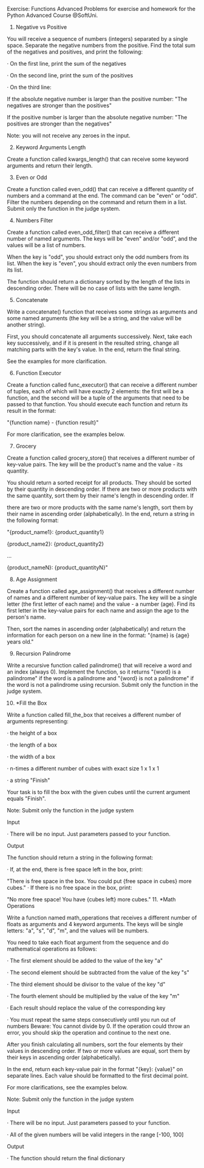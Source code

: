 Exercise: Functions Advanced Problems for exercise and homework for the Python Advanced Course @SoftUni.

1. Negative vs Positive

You will receive a sequence of numbers (integers) separated by a single space. Separate the negative numbers from the positive. Find the total sum of the negatives and positives, and print the following:

· On the first line, print the sum of the negatives

· On the second line, print the sum of the positives

· On the third line:

If the absolute negative number is larger than the positive number: "The negatives are stronger than the positives"

If the positive number is larger than the absolute negative number: "The positives are stronger than the negatives"

Note: you will not receive any zeroes in the input.

2. Keyword Arguments Length

Create a function called kwargs_length() that can receive some keyword arguments and return their length.

3. Even or Odd

Create a function called even_odd() that can receive a different quantity of numbers and a command at the end. The command can be "even" or "odd". Filter the numbers depending on the command and return them in a list. Submit only the function in the judge system.

4. Numbers Filter

Create a function called even_odd_filter() that can receive a different number of named arguments. The keys will be "even" and/or "odd", and the values will be a list of numbers.

When the key is "odd", you should extract only the odd numbers from its list. When the key is "even", you should extract only the even numbers from its list.

The function should return a dictionary sorted by the length of the lists in descending order. There will be no case of lists with the same length.

5. Concatenate

Write a concatenate() function that receives some strings as arguments and some named arguments (the key will be a string, and the value will be another string).

First, you should concatenate all arguments successively. Next, take each key successively, and if it is present in the resulted string, change all matching parts with the key's value. In the end, return the final string.

See the examples for more clarification.

6. Function Executor

Create a function called func_executor() that can receive a different number of tuples, each of which will have exactly 2 elements: the first will be a function, and the second will be a tuple of the arguments that need to be passed to that function. You should execute each function and return its result in the format:

"{function name} - {function result}"

For more clarification, see the examples below.

7. Grocery

Create a function called grocery_store() that receives a different number of key-value pairs. The key will be the product's name and the value - its quantity.

You should return a sorted receipt for all products. They should be sorted by their quantity in descending order. If there are two or more products with the same quantity, sort them by their name's length in descending order. If

there are two or more products with the same name's length, sort them by their name in ascending order (alphabetically). In the end, return a string in the following format:

"{product_name1}: {product_quantity1}

{product_name2}: {product_quantity2}

…

{product_nameN}: {product_quantityN}"

8. Age Assignment

Create a function called age_assignment() that receives a different number of names and a different number of key-value pairs. The key will be a single letter (the first letter of each name) and the value - a number (age). Find its first letter in the key-value pairs for each name and assign the age to the person's name.

Then, sort the names in ascending order (alphabetically) and return the information for each person on a new line in the format: "{name} is {age} years old."

9. Recursion Palindrome

Write a recursive function called palindrome() that will receive a word and an index (always 0). Implement the function, so it returns "{word} is a palindrome" if the word is a palindrome and "{word} is not a palindrome" if the word is not a palindrome using recursion. Submit only the function in the judge system.

10. *Fill the Box

Write a function called fill_the_box that receives a different number of arguments representing:

· the height of a box

· the length of a box

· the width of a box

· n-times a different number of cubes with exact size 1 x 1 x 1

· a string "Finish"

Your task is to fill the box with the given cubes until the current argument equals "Finish".

Note: Submit only the function in the judge system

Input

· There will be no input. Just parameters passed to your function.

Output

The function should return a string in the following format:

· If, at the end, there is free space left in the box, print:

"There is free space in the box. You could put {free space in cubes} more cubes."
· If there is no free space in the box, print:

"No more free space! You have {cubes left} more cubes."
11. *Math Operations

Write a function named math_operations that receives a different number of floats as arguments and 4 keyword arguments. The keys will be single letters: "a", "s", "d", "m", and the values will be numbers.

You need to take each float argument from the sequence and do mathematical operations as follows:

· The first element should be added to the value of the key "a"

· The second element should be subtracted from the value of the key "s"

· The third element should be divisor to the value of the key "d"

· The fourth element should be multiplied by the value of the key "m"

· Each result should replace the value of the corresponding key

· You must repeat the same steps consecutively until you run out of numbers Beware: You cannot divide by 0. If the operation could throw an error, you should skip the operation and continue to the next one.

After you finish calculating all numbers, sort the four elements by their values in descending order. If two or more values are equal, sort them by their keys in ascending order (alphabetically).

In the end, return each key-value pair in the format "{key}: {value}" on separate lines. Each value should be formatted to the first decimal point.

For more clarifications, see the examples below.

Note: Submit only the function in the judge system

Input

· There will be no input. Just parameters passed to your function.

· All of the given numbers will be valid integers in the range [-100, 100]

Output

· The function should return the final dictionary
